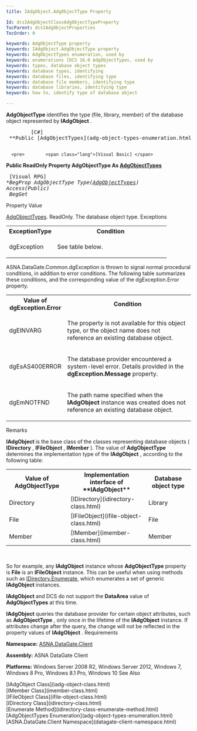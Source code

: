 ```yaml
---
title: IAdgObject.AdgObjectType Property

Id: dcsIAdgObjectClassAdgObjectTypeProperty
TocParent: dcsIAdgObjectProperties
TocOrder: 0

keywords: AdgObjectType property
keywords: IAdgObject.AdgObjectType property
keywords: AdgObjectTypes enumeration, used by
keywords: enumerations [DCS 16.0 AdgObjectTypes, used by
keywords: types, database object types
keywords: database types, identifying
keywords: database files, identifying type
keywords: database file members, identifying type
keywords: database libraries, identifying type
keywords: how to, identify type of database object

---
```


**AdgObjectType** identifies the type (file, library, member) of the database object represented by **IAdgObject** . 
<pre>        <span class="lang">[C#]</span>
 **Public [AdgObjectTypes](adg-object-types-enumeration.html) AdgObjectType { get; }** 
      </pre>
      <pre>        <span class="lang">[Visual Basic] </span>
 **Public ReadOnly Property AdgObjectType As [AdgObjectTypes](adg-object-types-enumeration.html)** 
      </pre>
      <pre class="prettyprint">        <span class="lang">[Visual RPG]</span>
 **BegProp AdgObjectType Type([AdgObjectTypes](adg-object-types-enumeration.html)) Access(*Public) <br />    BegGet** 
      </pre>

Property Value <p> [AdgObjectTypes](adg-object-types-enumeration.html). ReadOnly. The database object type.
Exceptions

<table class="dtTABLE" id="Table3" cellspacing="0">
          <colgroup span="1">
            <col span="1" valign="top" style="FONT-WEIGHT: bold" width="30%" />
            <col span="1" width="70%" />
          </colgroup>
          <tr>
            <th colspan="1" rowspan="1">
							ExceptionType</th>
            <th colspan="1" rowspan="1">
							Condition</th>
          </tr>
          <tr>
            <td colspan="1" rowspan="1">

dgException
</td>
            <td colspan="1" rowspan="1">

See table below.
</td>
          </tr>
</table>

ASNA.DataGate.Common.dgException is thrown to signal normal procedural conditions, in addition to error conditions. The following table summarizes these conditions, and the corresponding value of the <span>dgException.Error</span> property.
<br />

<table class="dtTABLE" id="Table2" cellspacing="0">
          <colgroup span="1">
            <col span="1" valign="top" style="FONT-WEIGHT: bold" width="20%" />
            <col span="1" width="70%" />
          </colgroup>
          <tr>
            <th colspan="1" rowspan="1">
							Value of dgException.Error</th>
            <th colspan="1" rowspan="1">
							Condition</th>
          </tr>
          <tr>
            <td colspan="1" rowspan="1">

dgEINVARG
</td>
            <td colspan="1" rowspan="1">

The property is not available for this object type, or the object name does not reference an existing database object.
</td>
          </tr>
          <tr>
            <td colspan="1" rowspan="1">

dgEsAS400ERROR
</td>
            <td colspan="1" rowspan="1">

The database provider encountered a system-level error. Details provided in the **dgException.Message** property.
</td>
          </tr>
          <tr>
            <td colspan="1" rowspan="1">

dgEmNOTFND
</td>
            <td colspan="1" rowspan="1">

The path name specified when the **IAdgObject** instance was created does not reference an existing database object.
</td>
          </tr>
</table>

Remarks

**IAdgObject** is the base class of the classes representing database objects ( **IDirectory** , **IFileObject** , **IMember** ). The value of **AdgObjectType** determines the implementation type of the **IAdgObject** , according to the following table:
<br />

<table class="dtTABLE" id="Table4" style="border-spacing: 0px; x-cell-content-align: Top" cellspacing="0" x-use-null-cells="x-use-null-cells">
          <colgroup span="1">
            <col span="1" valign="top" style="WIDTH: 9%" />
            <col span="1" valign="top" style="WIDTH: 20%" />
            <col span="1" valign="top" style="WIDTH: 10%" />
          </colgroup>
          <tr>
            <th colspan="1" rowspan="1">
							Value of AdgObjectType
						</th>
            <th colspan="1" rowspan="1">
							Implementation interface of **IAdgObject** </th>
            <th colspan="1" rowspan="1">
							Database object type</th>
          </tr>
          <tr>
            <td colspan="1" rowspan="1">Directory
						</td>
            <td colspan="1" rowspan="1">
              [IDirectory](idirectory-class.html)
            </td>
            <td colspan="1" rowspan="1">Library
						</td>
          </tr>
          <tr>
            <td colspan="1" rowspan="1">File
						</td>
            <td colspan="1" rowspan="1">
              [IFileObject](ifile-object-class.html)
            </td>
            <td colspan="1" rowspan="1">File</td>
          </tr>
          <tr>
            <td colspan="1" rowspan="1">Member</td>
            <td colspan="1" rowspan="1">
              [IMember](imember-class.html)
            </td>
            <td colspan="1" rowspan="1">Member</td>
          </tr>
</table>

<br />

So for example, any **IAdgObject** instance whose **AdgObjectType** property is **File** is an **IFileObject** instance. This can be useful when using methods such as [ IDirectory.Enumerate](idirectory-class-enumerate-method.html), which enumerates a set of generic **IAdgObject** instances.

**IAdgObject** and DCS do not support the **DataArea** value of **AdgObjectTypes** at this time.

**IAdgObject** queries the database provider for certain object attributes, such as **AdgObjectType** , only once in the lifetime of the **IAdgObject** instance. If attributes change after the query, the change will not be reflected in the property values of **IAdgObject** .
Requirements

**Namespace:** [ASNA.DataGate.Client](datagate-client-namespace.html) 

**Assembly:** ASNA DataGate Client

**Platforms:** Windows Server 2008 R2, Windows Server 2012, Windows 7, Windows 8 Pro, Windows 8.1 Pro, Windows 10
See Also

<dl />
      [IAdgObject Class](iadg-object-class.html)
      <br />
      [IMember Class](imember-class.html)
      <br />
      [IFileObject Class](ifile-object-class.html)
      <br />
      [IDirectory Class](idirectory-class.html)
      <br />
      [Enumerate Method](idirectory-class-enumerate-method.html)
      <br />
      [AdgObjectTypes Enumeration](adg-object-types-enumeration.html)
      <br />
      [ASNA.DataGate.Client Namespace](datagate-client-namespace.html)

